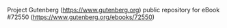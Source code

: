 Project Gutenberg (https://www.gutenberg.org) public repository
for eBook #72550 (https://www.gutenberg.org/ebooks/72550)
